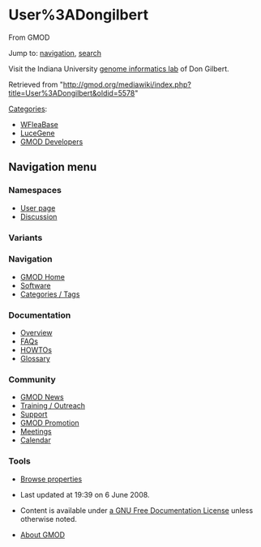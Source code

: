 









<span id="top"></span>







# <span dir="auto">User%3ADongilbert</span>





From GMOD









Jump to: [navigation](#mw-navigation), [search](#p-search)





Visit the Indiana University
<a href="http://iubio.bio.indiana.edu/gil/" class="external text"
rel="nofollow">genome informatics lab</a> of Don Gilbert.





Retrieved from
"<http://gmod.org/mediawiki/index.php?title=User%3ADongilbert&oldid=5578>"







[Categories](Special%3ACategories "Special%3ACategories"):

- [WFleaBase](Category%3AWFleaBase "Category%3AWFleaBase")
- [LuceGene](Category%3ALuceGene "Category%3ALuceGene")
- [GMOD Developers](Category%3AGMOD_Developers "Category%3AGMOD Developers")















## Navigation menu









### Namespaces

- <span id="ca-nstab-user"><a href="User%3ADongilbert" accesskey="c"
  title="View the user page [c]">User page</a></span>
- <span id="ca-talk"><a
  href="http://gmod.org/mediawiki/index.php?title=User_talk:Dongilbert&amp;action=edit&amp;redlink=1"
  accesskey="t"
  title="Discussion about the content page [t]">Discussion</a></span>





### 

### Variants[](#)























<a href="Main_Page"
style="background-image: url(../images/GMOD-cogs.png);"
title="Visit the main page"></a>





### Navigation



- <span id="n-GMOD-Home">[GMOD Home](Main_Page)</span>
- <span id="n-Software">[Software](GMOD_Components)</span>
- <span id="n-Categories-.2F-Tags">[Categories /
  Tags](Categories)</span>







### Documentation



- <span id="n-Overview">[Overview](Overview)</span>
- <span id="n-FAQs">[FAQs](Category%3AFAQ)</span>
- <span id="n-HOWTOs">[HOWTOs](Category%3AHOWTO)</span>
- <span id="n-Glossary">[Glossary](Glossary)</span>







### Community



- <span id="n-GMOD-News">[GMOD News](GMOD_News)</span>
- <span id="n-Training-.2F-Outreach">[Training /
  Outreach](Training_and_Outreach)</span>
- <span id="n-Support">[Support](Support)</span>
- <span id="n-GMOD-Promotion">[GMOD Promotion](GMOD_Promotion)</span>
- <span id="n-Meetings">[Meetings](Meetings)</span>
- <span id="n-Calendar">[Calendar](Calendar)</span>







### Tools




- <span id="t-smwbrowselink"><a href="Special%3ABrowse/User%3ADongilbert" rel="smw-browse">Browse
  properties</a></span>












- <span id="footer-info-lastmod">Last updated at 19:39 on 6 June
  2008.</span>
<!-- - <span id="footer-info-viewcount">15,619 page views.</span> -->
- <span id="footer-info-copyright">Content is available under
  <a href="http://www.gnu.org/licenses/fdl-1.3.html" class="external"
  rel="nofollow">a GNU Free Documentation License</a> unless otherwise
  noted.</span>

<!-- -->

- <span id="footer-places-about">[About
  GMOD](GMOD%3AAbout "GMOD%3AAbout")</span>

<!-- -->







